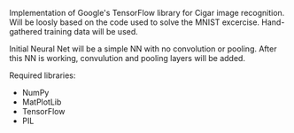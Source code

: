 Implementation of Google's TensorFlow library for Cigar image recognition. Will be loosly based on the code used to solve the MNIST excercise. Hand-gathered training data will be used.

Initial Neural Net will be a simple NN with no convolution or pooling. After this NN is working, convulution and pooling layers will be added.

Required libraries:
+ NumPy
+ MatPlotLib
+ TensorFlow
+ PIL
